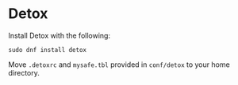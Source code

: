 # Detox

Install Detox with the following:

```
sudo dnf install detox
```

Move `.detoxrc` and `mysafe.tbl` provided in `conf/detox` to your home directory.

